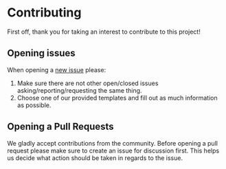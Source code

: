 # Contributing

First off, thank you for taking an interest to contribute to this project!

## Opening issues

When opening a [new issue](https://github.com/jpparker/gomock/issues/new/choose)
please:

1. Make sure there are not other open/closed issues asking/reporting/requesting
   the same thing.
1. Choose one of our provided templates and fill out as much information as
   possible.

## Opening a Pull Requests

We gladly accept contributions from the community. Before opening a pull request
please make sure to create an issue for discussion first. This helps us decide
what action should be taken in regards to the issue.

